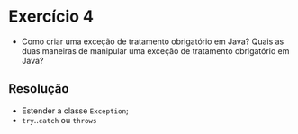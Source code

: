 # Exercício 4

- Como criar uma exceção de tratamento obrigatório em Java? Quais as duas maneiras de manipular uma exceção de tratamento obrigatório em Java?

## Resolução

- Estender a classe `Exception`;
- `try`..`catch` ou `throws`
